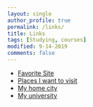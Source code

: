 ```yaml
---
layout: single
author_profile: true
permalink: /links/
title: Links
tags: [Studying, courses]
modified: 9-14-2019
comments: false
---
```



* [Favorite Site](https://readingferdowsi.com/)
* [Places I want to visit](https://en.wikipedia.org/wiki/Persepolis)
* [My home city](https://en.wikipedia.org/wiki/Zanjan,_Iran)
* [My university](https://en.wikipedia.org/wiki/Iran_University_of_Science_and_Technology)

